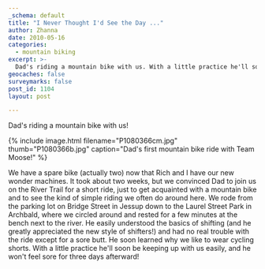 ```yaml
---
_schema: default
title: "I Never Thought I'd See the Day ..."
author: Zhanna
date: 2010-05-16
categories:
  - mountain biking
excerpt: >- 
  Dad's riding a mountain bike with us. With a little practice he'll soon be keeping up with us easily, and he won't feel sore for three days afterward!
geocaches: false
surveymarks: false
post_id: 1104
layout: post     

---
```


Dad's riding a mountain bike with us!  

{% include image.html filename="P1080366cm.jpg" thumb="P1080366b.jpg" caption="Dad's first mountain bike ride with Team Moose!" %}

We have a spare bike (actually two) now that Rich and I have our new wonder machines.  It took about two weeks, but we convinced Dad to join us on the River Trail for a short ride, just to get acquainted with a mountain bike and to see the kind of simple riding we often do around here.  We rode from the parking lot on Bridge Street in Jessup down to the Laurel Street Park in Archbald, where we circled around and rested for a few minutes at the bench next to the river.  He easily understood the basics of shifting (and he greatly appreciated the new style of shifters!) and had no real trouble with the ride except for a sore butt.  He soon learned why we like to wear cycling shorts.  With a little practice he'll soon be keeping up with us easily, and he won't feel sore for three days afterward!